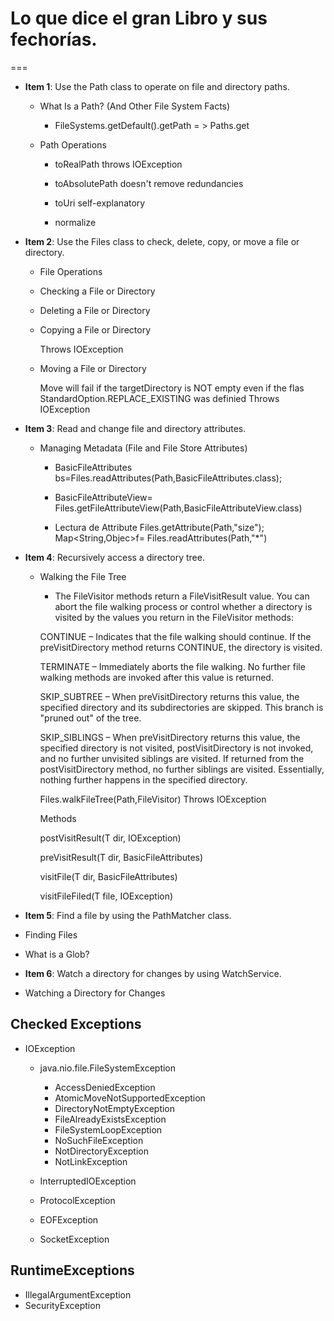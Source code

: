 # Lo que dice el gran Libro y sus fechorías.
===
+ **Item 1**: Use the Path class to operate on file and directory paths.

  * What Is a Path? (And Other File System Facts)
    * FileSystems.getDefault().getPath = > Paths.get
  * Path Operations

     * toRealPath throws IOException
     
     * toAbsolutePath doesn't remove redundancies
     
     * toUri self-explanatory

     * normalize
+ **Item 2**: Use the Files class to check, delete, copy, or move a file or directory.

  * File Operations

  * Checking a File or Directory

  * Deleting a File or Directory

  * Copying a File or Directory
    
    Throws IOException

  * Moving a File or Directory

    Move will fail if the targetDirectory is NOT empty even if the flas StandardOption.REPLACE_EXISTING was definied 
    Throws IOException

+ **Item 3**: Read and change file and directory attributes.

  * Managing Metadata (File and File Store Attributes)
    
    
    * BasicFileAttributes bs=Files.readAttributes(Path,BasicFileAttributes.class);
    * BasicFileAttributeView= Files.getFileAttributeView(Path,BasicFileAttributeView.class)
    

    * Lectura de Attribute
      Files.getAttribute(Path,"size");
      Map<String,Objec>f= Files.readAttributes(Path,"*")   
 
* **Item 4**: Recursively access a directory tree.

  * Walking the File Tree
    
    * The FileVisitor methods return a FileVisitResult value. You can abort the file walking process or control whether a directory is visited by the values you return in the FileVisitor methods:

     CONTINUE – Indicates that the file walking should continue. If the preVisitDirectory method returns CONTINUE, the directory is visited.


     TERMINATE – Immediately aborts the file walking. No further file walking methods are invoked after this value is returned.


     SKIP_SUBTREE – When preVisitDirectory returns this value, the specified directory and its subdirectories are skipped. This branch is "pruned out" of the tree.


     SKIP_SIBLINGS – When preVisitDirectory returns this value, the specified directory is not visited, postVisitDirectory is not invoked, and no further unvisited siblings are visited. If returned from the postVisitDirectory method, no further siblings are visited. Essentially, nothing further happens in the specified directory.

     Files.walkFileTree(Path,FileVisitor) Throws IOException
	   
     Methods
     
     postVisitResult(T dir, IOException)


     preVisitResult(T dir, BasicFileAttributes)

     visitFile(T dir, BasicFileAttributes)

     visitFileFiled(T file, IOException)

+  **Item 5**: Find a file by using the PathMatcher class.

  * Finding Files

  * What is a Glob?

+  **Item 6**: Watch a directory for changes by using WatchService.

  * Watching a Directory for Changes

## Checked Exceptions

+ IOException

  * java.nio.file.FileSystemException
  
    * AccessDeniedException
    * AtomicMoveNotSupportedException
    * DirectoryNotEmptyException
    * FileAlreadyExistsException
    * FileSystemLoopException
    * NoSuchFileException
    * NotDirectoryException
    * NotLinkException
  
  * InterruptedIOException
  
  * ProtocolException
 
  *  EOFException
 
  *  SocketException

## RuntimeExceptions

+ IllegalArgumentException
+ SecurityException
